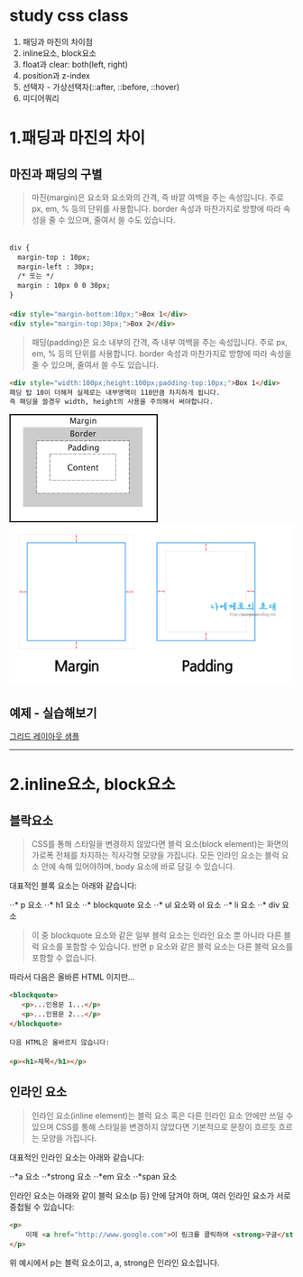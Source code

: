 # study css class

1. 패딩과 마진의 차이점
2. inline요소, block요소
3. float과 clear: both(left, right)
4. position과 z-index
5. 선택자 - 가상선택자(::after, ::before, ::hover)
6. 미디어쿼리



# 1.패딩과 마진의 차이
## 마진과 패딩의 구별

>마진(margin)은 요소와 요소와의 간격, 즉 바깥 여백을 주는 속성입니다. 주로 px, em, % 등의 단위를 사용합니다.
border 속성과 마찬가지로 방향에 따라 속성을 줄 수 있으며, 줄여서 쓸 수도 있습니다.


```html

div {
  margin-top : 10px;
  margin-left : 30px;
  /* 또는 */
  margin : 10px 0 0 30px;
}

<div style="margin-bottom:10px;">Box 1</div>
<div style="margin-top:30px;">Box 2</div>
```

>패딩(padding)은 요소 내부의 간격, 즉 내부 여백을 주는 속성입니다. 주로 px, em, % 등의 단위를 사용합니다.
border 속성과 마찬가지로 방향에 따라 속성을 줄 수 있으며, 줄여서 쓸 수도 있습니다.

```html
<div style="width:100px;height:100px;padding-top:10px;">Box 1</div>
패딩 탑 10이 더해져 실제로는 내부영역이 110만큼 차지하게 됩니다.
즉 패딩을 쓸경우 width, height의 사용을 주의해서 써야합니다.
```


![boxmodel](./img/boxmodel.png)
![marginpadding](./img/marginpadding.png)


## 예제 - 실습해보기
[그리드 레이아웃 샘플](https://gridbyexample.com/examples/)



<hr/>


# 2.inline요소, block요소

## 블락요소
>CSS를 통해 스타일을 변경하지 않았다면 블럭 요소(block element)는 화면의 가로폭 전체를 차지하는 직사각형 모양을 가집니다. 모든 인라인 요소는 블럭 요소 안에 속해 있어야하며, body 요소에 바로 담길 수 있습니다.

대표적인 블록 요소는 아래와 같습니다:

⋅⋅* p 요소
⋅⋅* h1 요소
⋅⋅* blockquote 요소
⋅⋅* ul 요소와 ol 요소
⋅⋅* li 요소
⋅⋅* div 요소

>이 중 blockquote 요소와 같은 일부 블럭 요소는 인라인 요소 뿐 아니라 다른 블럭 요소를 포함할 수 있습니다. 반면 p 요소와 같은 블럭 요소는 다른 블럭 요소를 포함할 수 없습니다.

따라서 다음은 올바른 HTML 이지만…

```html
<blockquote>
   <p>...인용문 1...</p>
   <p>...인용문 2...</p>
</blockquote>

다음 HTML은 올바르지 않습니다:

<p><h1>제목</h1></p>
```



## 인라인 요소

>인라인 요소(inline element)는 블럭 요소 혹은 다른 인라인 요소 안에만 쓰일 수 있으며 CSS를 통해 스타일을 변경하지 않았다면 기본적으로 문장이 흐르듯 흐르는 모양을 가집니다.

대표적인 인라인 요소는 아래와 같습니다:

⋅⋅*a 요소
⋅⋅*strong 요소
⋅⋅*em 요소
⋅⋅*span 요소

인라인 요소는 아래와 같이 블럭 요소(p 등) 안에 담겨야 하며, 여러 인라인 요소가 서로 중첩될 수 있습니다:

```html
<p>
    이제 <a href="http://www.google.com">이 링크를 클릭하여 <strong>구글</strong>로 이동</a> 합시다.
</p>
```

위 예시에서 p는 블럭 요소이고, a, strong은 인라인 요소입니다.